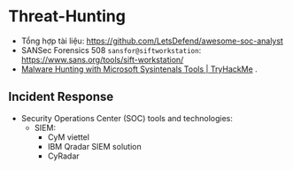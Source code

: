 # Threat-Hunting

- Tổng hợp tài liệu: https://github.com/LetsDefend/awesome-soc-analyst
- SANSec Forensics 508 `sansfor@siftworkstation`: https://www.sans.org/tools/sift-workstation/
- [Malware Hunting with Microsoft Sysintenals Tools | TryHackMe](https://www.youtube.com/watch?v=owAOHsLyD3Y) .

## Incident Response
- Security Operations Center (SOC) tools and technologies:
  * SIEM:
    + CyM viettel
    + IBM Qradar SIEM solution
    + CyRadar 
